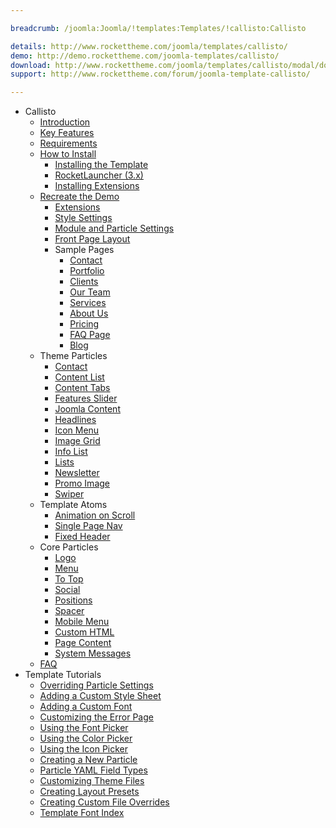 ```yaml
---

breadcrumb: /joomla:Joomla/!templates:Templates/!callisto:Callisto

details: http://www.rockettheme.com/joomla/templates/callisto/
demo: http://demo.rockettheme.com/joomla-templates/callisto/
download: http://www.rockettheme.com/joomla/templates/callisto/modal/downloads
support: http://www.rockettheme.com/forum/joomla-template-callisto/

---
```


* Callisto
    * [Introduction]()
    * [Key Features](INDEX.md#key-features)
    * [Requirements](INDEX.md#requirements)
    * [How to Install](../../platform/templates.md#how-to-install)
        * [Installing the Template](http://docs.gantry.org/gantry5/basics/installation#installing-a-gantry-theme)
        * [RocketLauncher (3.x)](../../platform/install_joomla_3x.md)
        * [Installing Extensions](../../platform/extensions.md#how-to-install-an-extension)
    * [Recreate the Demo](demo.md)
        * [Extensions](demo.md#recommended-extensions)
        * [Style Settings](#style-settings)
        * [Module and Particle Settings](demo.md#module-and-particle-settings)
        * [Front Page Layout](layout.md)
        * Sample Pages
            * [Contact](contact.md)
            * [Portfolio](portfolio.md)
            * [Clients](clients.md)
            * [Our Team](ourteam.md)
            * [Services](services.md)
            * [About Us](aboutus.md)
            * [Pricing](pricing.md)
            * [FAQ Page](faqpage.md)
            * [Blog](blog.md)
    * Theme Particles
        - [Contact](particle_contact.md)
        - [Content List](particle_contentlist.md)
        - [Content Tabs](particle_contenttabs.md)
        - [Features Slider](particle_featuresslider.md)
        - [Joomla Content](particle_joomla.md)
        - [Headlines](particle_headlines.md)
        - [Icon Menu](particle_iconmenu.md)
        - [Image Grid](particle_image.md)
        - [Info List](particle_info.md)
        - [Lists](particle_lists.md)
        - [Newsletter](particle_newsletter.md)
        - [Promo Image](particle_promoimage.md)
        + [Swiper](particle_swiper.md)
    * Template Atoms
        * [Animation on Scroll](atom_aos.md)
        * [Single Page Nav](atom_singlepagenav.md)
        * [Fixed Header](atom_fixedheader.md)
    * Core Particles 
        - [Logo](http://docs.gantry.org/gantry5/particles/logo)
        - [Menu](http://docs.gantry.org/gantry5/particles/menu-control)
        - [To Top](http://docs.gantry.org/gantry5/particles/to-top)
        - [Social](http://docs.gantry.org/gantry5/particles/social)
        - [Positions](http://docs.gantry.org/gantry5/particles/position)
        - [Spacer](http://docs.gantry.org/gantry5/particles/spacer)
        - [Mobile Menu](http://docs.gantry.org/gantry5/particles/mobile-menu)
        - [Custom HTML](http://docs.gantry.org/gantry5/particles/custom-html)
        - [Page Content](http://docs.gantry.org/gantry5/particles/page-content)
        - [System Messages](http://docs.gantry.org/gantry5/particles/system-messages)
    * [FAQ](faq.md)
* Template Tutorials
    - [Overriding Particle Settings](http://docs.gantry.org/gantry5/tutorials/overriding-particle-settings)
    - [Adding a Custom Style Sheet](http://docs.gantry.org/gantry5/tutorials/adding-a-custom-style-sheet)
    - [Adding a Custom Font](http://docs.gantry.org/gantry5/tutorials/fonts)
    - [Customizing the Error Page](http://docs.gantry.org/gantry5/tutorials/customize-the-error-page)
    - [Using the Font Picker](http://docs.gantry.org/gantry5/tutorials/using-the-font-picker)
    - [Using the Color Picker](http://docs.gantry.org/gantry5/tutorials/using-the-color-picker)
    - [Using the Icon Picker](http://docs.gantry.org/gantry5/tutorials/using-the-icon-picker)
    - [Creating a New Particle](http://docs.gantry.org/gantry5/advanced/creating-a-new-particle)
    - [Particle YAML Field Types](http://docs.gantry.org/gantry5/advanced/particle-yaml-field-types)
    - [Customizing Theme Files](http://docs.gantry.org/gantry5/advanced/customizing-theme-files)
    - [Creating Layout Presets](http://docs.gantry.org/gantry5/advanced/creating-layout-presets)
    - [Creating Custom File Overrides](http://docs.gantry.org/gantry5/advanced/file-overrides)
    - [Template Font Index](../../../technical_tips/general/font_index.md)
